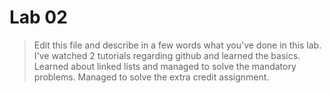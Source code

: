 # Lab 02

> Edit this file and describe in a few words what you've done in this lab.
I've watched 2 tutorials regarding github and learned the basics.
Learned about linked lists and managed to solve the mandatory problems.
Managed to solve the extra credit assignment.


